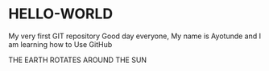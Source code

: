 # HELLO-WORLD
My very first GIT repository
Good day everyone,
My name is Ayotunde and I am learning how to Use GitHub
<section class="Myworld"
  <h1>THE EARTH ROTATES AROUND THE SUN</h1>
</section>
